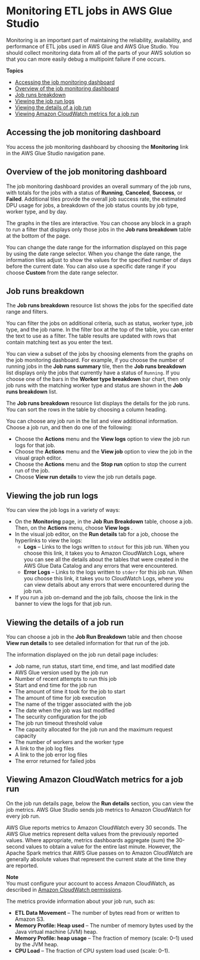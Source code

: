 # Monitoring ETL jobs in AWS Glue Studio<a name="monitoring-chapter"></a>

Monitoring is an important part of maintaining the reliability, availability, and performance of ETL jobs used in AWS Glue and AWS Glue Studio\. You should collect monitoring data from all of the parts of your AWS solution so that you can more easily debug a multipoint failure if one occurs\. 

**Topics**
+ [Accessing the job monitoring dashboard](#monitoring-accessing-dashboard)
+ [Overview of the job monitoring dashboard](#monitoring-dashboard-overview)
+ [Job runs breakdown](#monitoring-job-breakdown)
+ [Viewing the job run logs](#monitoring-job-run-logs)
+ [Viewing the details of a job run](#monitoring-job-run-details)
+ [Viewing Amazon CloudWatch metrics for a job run](#monitoring-job-run-metrics)

## Accessing the job monitoring dashboard<a name="monitoring-accessing-dashboard"></a>

You access the job monitoring dashboard by choosing the **Monitoring** link in the AWS Glue Studio navigation pane\.

## Overview of the job monitoring dashboard<a name="monitoring-dashboard-overview"></a>

The job monitoring dashboard provides an overall summary of the job runs, with totals for the jobs with a status of **Running**, **Canceled**, **Success**, or **Failed**\. Additional tiles provide the overall job success rate, the estimated DPU usage for jobs, a breakdown of the job status counts by job type, worker type, and by day\. 

The graphs in the tiles are interactive\. You can choose any block in a graph to run a filter that displays only those jobs in the **Job runs breakdown** table at the bottom of the page\.

You can change the date range for the information displayed on this page by using the date range selector\. When you change the date range, the information tiles adjust to show the values for the specified number of days before the current date\. You can also use a specific date range if you choose **Custom** from the date range selector\. 

## Job runs breakdown<a name="monitoring-job-breakdown"></a>

The **Job runs breakdown** resource list shows the jobs for the specified date range and filters\.

You can filter the jobs on additional criteria, such as status, worker type, job type, and the job name\. In the filter box at the top of the table, you can enter the text to use as a filter\. The table results are updated with rows that contain matching text as you enter the text\.

You can view a subset of the jobs by choosing elements from the graphs on the job monitoring dashboard\. For example, if you choose the number of running jobs in the **Job runs summary** tile, then the **Job runs breakdown** list displays only the jobs that currently have a status of `Running`\. If you choose one of the bars in the **Worker type breakdown** bar chart, then only job runs with the matching worker type and status are shown in the **Job runs breakdown** list\.

The **Job runs breakdown** resource list displays the details for the job runs\. You can sort the rows in the table by choosing a column heading\. 

You can choose any job run in the list and view additional information\. Choose a job run, and then do one of the following:
+ Choose the **Actions** menu and the **View logs** option to view the job run logs for that job\. 
+ Choose the **Actions** menu and the **View job** option to view the job in the visual graph editor\.
+ Choose the **Actions** menu and the **Stop run** option to stop the current run of the job\.
+ Choose **View run details** to view the job run details page\.

## Viewing the job run logs<a name="monitoring-job-run-logs"></a>

You can view the job logs in a variety of ways:
+ On the **Monitoring** page, in the **Job Run Breakdown** table, choose a job\. Then, on the **Actions** menu, choose **View logs** \.
+ In the visual job editor, on the **Run details** tab for a job, choose the hyperlinks to view the logs:
  + **Logs** – Links to the logs written to `stdout` for this job run\. When you choose this link, it takes you to Amazon CloudWatch Logs, where you can see all the details about the tables that were created in the AWS Glue Data Catalog and any errors that were encountered\.
  + **Error Logs** – Links to the logs written to `stderr` for this job run\. When you choose this link, it takes you to CloudWatch Logs, where you can view details about any errors that were encountered during the job run\.
+ If you run a job on\-demand and the job fails, choose the link in the banner to view the logs for that job run\.

## Viewing the details of a job run<a name="monitoring-job-run-details"></a>

You can choose a job in the **Job Run Breakdown** table and then choose **View run details** to see detailed information for that run of the job\. 

The information displayed on the job run detail page includes:
+ Job name, run status, start time, end time, and last modified date
+ AWS Glue version used by the job run
+ Number of recent attempts to run this job
+ Start and end time for the job run
+ The amount of time it took for the job to start
+ The amount of time for job execution
+ The name of the trigger associated with the job
+ The date when the job was last modified
+ The security configuration for the job 
+ The job run timeout threshold value
+ The capacity allocated for the job run and the maximum request capacity
+ The number of workers and the worker type
+ A link to the job log files
+ A link to the job error log files
+ The error returned for failed jobs

## Viewing Amazon CloudWatch metrics for a job run<a name="monitoring-job-run-metrics"></a>

On the job run details page, below the **Run details** section, you can view the job metrics\. AWS Glue Studio sends job metrics to Amazon CloudWatch for every job run\. 

AWS Glue reports metrics to Amazon CloudWatch every 30 seconds\. The AWS Glue metrics represent delta values from the previously reported values\. Where appropriate, metrics dashboards aggregate \(sum\) the 30\-second values to obtain a value for the entire last minute\. However, the Apache Spark metrics that AWS Glue passes on to Amazon CloudWatch are generally absolute values that represent the current state at the time they are reported\. 

**Note**  
You must configure your account to access Amazon CloudWatch, as described in [Amazon CloudWatch permissions](setting-up.md#getting-started-min-privs-cloudwatch)\.

The metrics provide information about your job run, such as:
+ **ETL Data Movement** – The number of bytes read from or written to Amazon S3\.
+ **Memory Profile: Heap used** – The number of memory bytes used by the Java virtual machine \(JVM\) heap\.
+ **Memory Profile: heap usage** – The fraction of memory \(scale: 0–1\) used by the JVM heap\.
+ **CPU Load** – The fraction of CPU system load used \(scale: 0–1\)\.